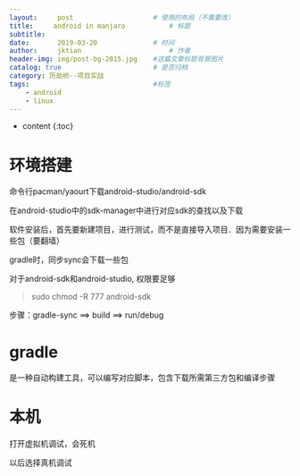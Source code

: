```yaml
---
layout:     post   				    # 使用的布局（不需要改）
title:     android in manjaro			# 标题 
subtitle:  	 
date:       2019-03-20				# 时间
author:     jktian 						# 作者
header-img: img/post-bg-2015.jpg 	#这篇文章标题背景图片
catalog: true 						# 是否归档
category: 历劫桥--项目实战
tags:								#标签
    - android
    - linux
---
```

* content
{:toc}


# 环境搭建
命令行pacman/yaourt下载android-studio/android-sdk

在android-studio中的sdk-manager中进行对应sdk的查找以及下载

软件安装后，首先要新建项目，进行测试，而不是直接导入项目．因为需要安装一些包（要翻墙）

gradle时，同步sync会下载一些包

对于android-sdk和android-studio, 权限要足够
> sudo chmod -R 777 android-sdk

步骤：gradle-sync ==> build ==> run/debug


# gradle
是一种自动构建工具，可以编写对应脚本，包含下载所需第三方包和编译步骤

# 本机
打开虚拟机调试，会死机

以后选择真机调试